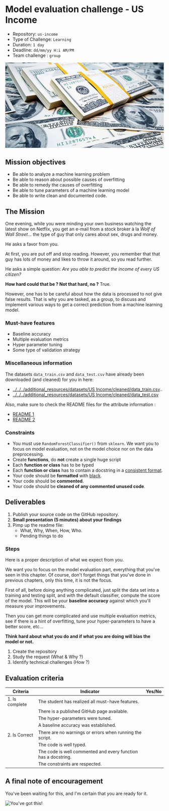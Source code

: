 # Model evaluation challenge - US Income

- Repository: `us-income`
- Type of Challenge: `Learning`
- Duration: `1 day`
- Deadline: `dd/mm/yy H:i AM/PM`
- Team challenge : `group`

![Dollar Bundles (Image)](assets/us-dollar-bundles.jpg)

## Mission objectives

- Be able to analyze a machine learning problem
- Be able to reason about possible causes of overfitting
- Be able to remedy the causes of overfitting
- Be able to tune parameters of a machine learning model
- Be able to write clean and documented code.

## The Mission

One evening, while you were minding your own business watching the latest show on Netflix, you get an e-mail from a stock broker à la *Wolf of Wall Street*... the type of guy that only cares about sex, drugs and money.

He asks a favor from you.

At first, you are put off and stop reading. However, you remember that that guy has lots of money and likes to throw it around, so you read further.

He asks a simple question: *Are you able to predict the income of every US citizen?*

**How hard could that be ? Not that hard, no ?** True.

However, one has to be careful about how the data is processed to not give false results. That is why you are tasked, as a group, to discuss and implement various ways to get a correct prediction from a machine learning model.

### Must-have features

- Baseline accuracy
- Multiple evaluation metrics
- Hyper parameter tuning
- Some type of validation strategy

### Miscellaneous information

The datasets `data_train.csv` and `data_test.csv` have already been downloaded (and cleaned) for you in here:

- [../../../additional_resources/datasets/US Income/cleaned/data_train.csv](../../../additional_resources/datasets/US%20Income/cleaned/data_train.csv)..
- [../../../additional_resources/datasets/US Income/cleaned/data_test.csv](../../../additional_resources/datasets/US%20Income/cleaned/data_test.csv)

Also, make sure to check the README files for the attribute information :

- [README 1](../../../additional_resources/datasets/US%20Income/README.md)
- [README 2](../../../additional_resources/datasets/US%20Income/cleaned/README.md)

### Constraints

- You must use `RandomForestClassifier()` from `sklearn`. We want you to focus on model evaluation, not on the model choice nor on the data preprocessing.
- Create **functions**, do **not** create a single huge script
- Each **function or class** has to be typed
- Each **function or class** has to contain a docstring in a [consistent format](https://stackoverflow.com/a/24385103).
- Your code should be **formatted** with [black](https://github.com/psf/black).
- Your code should be **commented**.
- Your code should be **cleaned of any commented unused code**.

## Deliverables

1. Publish your source code on the GitHub repository.
2. **Small presentation (5 minutes) about your findings**
3. Pimp up the readme file:
   - What, Why, When, How, Who.
   - Pending things to do

### Steps

Here is a proper description of what we expect from you.

We want you to focus on the model evaluation part, everything that you've seen in this chapter. Of course, don't forget things that you've done in previous chapters, only this time, it is not the focus.

First of all, before doing anything complicated, just split the data set into a training and testing split, and with the default classifier, compute the score of the model. This will be your **baseline accuracy** against which you'll measure your improvements.

Then you can get more complicated and use multiple evaluation metrics, see if there is a hint of overfitting, tune your hyper-parameters to have a better score, etc...

**Think hard about what you do and if what you are doing will bias the model or not.**

1. Create the repository
2. Study the request (What & Why ?)
3. Identify technical challenges (How ?)

## Evaluation criteria

| Criteria       | Indicator                                                                             | Yes/No |
|----------------|---------------------------------------------------------------------------------------|--------|
| 1. Is complete | The student has realized all must-have features.                                      |        |
|                | There is a published GitHub page available.                                           |
|  |The hyper-parameters were tuned. |        |
|  |A baseline accuracy was established. |        |
| 2. Is Correct  | There are no warnings or errors when running the script.                                     |        |
|  |The code is well typed. |        |
|  |The code is well commented and every function has a docstring. |        |
|                | The constraints are respected.|        |

## A final note of encouragement

You've been waiting for this, and I'm certain that you are ready for it.

![You've got this!](.assets/../assets/good-luck-.jpg)
